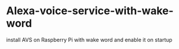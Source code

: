 # Alexa-voice-service-with-wake-word
install AVS on Raspberry Pi with wake word and enable it on startup
